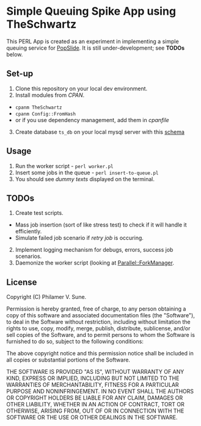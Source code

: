 # Simple Queuing Spike App using TheSchwartz
This PERL App is created as an experiment in implementing a simple queuing service for [PopSlide](http://www.popslide.me/). It is still under-development; see **TODOs** below.

## Set-up ##
1. Clone this repository on your local dev environment.
2. Install modules from *CPAN*.
  * `cpanm TheSchwartz`
  * `cpanm Config::FromHash`
  * or if you use dependency management, add them in *cpanfile*
3. Create database `ts_db` on your local mysql server with this [schema](https://metacpan.org/source/JFEARN/TheSchwartz-1.12/doc/schema.sql)

## Usage ##
1. Run the worker script - `perl worker.pl`
2. Insert some jobs in the queue - `perl insert-to-queue.pl`
3. You should see *dummy texts* displayed on the terminal.

## TODOs ##
1. Create test scripts.
  * Mass job insertion (sort of like stress test) to check if it will handle it efficiently.
  * Simulate failed job scenario if *retry job* is occuring.
2. Implement logging mechanism for debugs, errors, success job scenarios.
3. Daemonize the worker script (looking at [Parallel::ForkManager](https://metacpan.org/pod/Parallel::ForkManager).

## License ##
Copyright (C) Philamer V. Sune.

Permission is hereby granted, free of charge, to any person obtaining a copy of this software and associated documentation files (the "Software"), to deal in the Software without restriction, including without limitation the rights to use, copy, modify, merge, publish, distribute, sublicense, and/or sell copies of the Software, and to permit persons to whom the Software is furnished to do so, subject to the following conditions:

The above copyright notice and this permission notice shall be included in all copies or substantial portions of the Software.

THE SOFTWARE IS PROVIDED "AS IS", WITHOUT WARRANTY OF ANY KIND, EXPRESS OR IMPLIED, INCLUDING BUT NOT LIMITED TO THE WARRANTIES OF MERCHANTABILITY, FITNESS FOR A PARTICULAR PURPOSE AND NONINFRINGEMENT. IN NO EVENT SHALL THE AUTHORS OR COPYRIGHT HOLDERS BE LIABLE FOR ANY CLAIM, DAMAGES OR OTHER LIABILITY, WHETHER IN AN ACTION OF CONTRACT, TORT OR OTHERWISE, ARISING FROM, OUT OF OR IN CONNECTION WITH THE SOFTWARE OR THE USE OR OTHER DEALINGS IN THE SOFTWARE.
